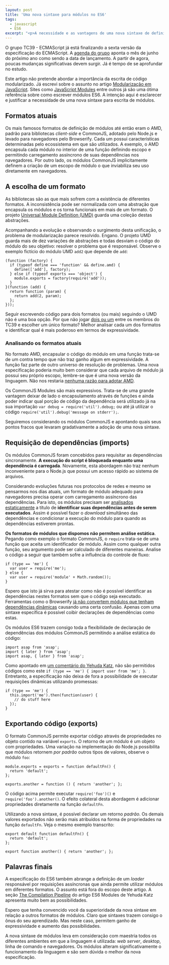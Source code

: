 ```yaml
---
layout: post
title: 'Uma nova sintaxe para módulos no ES6'
tags:
  - javascript
  - ES6
excerpt: "<p>A necessidade e as vantagens de uma nova sintaxe de definição de módulos.</p>"
---
```


O grupo TC39 - ECMAScript já está finalizando a sexta versão da especificação do ECMAScript. A [agenda do grupo](http://www.2ality.com/2014/06/es6-schedule.html) aponta o mês de junho do próximo ano como sendo a data de lançamento. A partir de agora, poucas mudanças significativas devem surgir. Já é tempo de se aprofundar no estudo.

Este artigo não pretende abordar a importância da escrita de código modularizado. Já escrevi sobre o assunto no artigo [Modularização em JavaScript](http://tableless.com.br/modularizacao-em-javascript). Sites como [JavaScript Modules](http://jsmodules.io) entre outros já são uma ótima referência sobre como escrever módulos ES6. A intenção aqui é esclarecer e justificar a necessidade de uma nova sintaxe para escrita de módulos.

## Formatos atuais

Os mais famosos formatos de definição de módulos até então eram o AMD, padrão para bibliotecas *client-side* e CommonJS, adotado pelo Node.js e levado para  navegadores pelo Browserify. Cada um  possui características determinadas pelo ecossistema em que são utilizados. A exemplo, o AMD encapsula cada módulo no interior de uma função definindo escopo e permitindo carregamento assíncrono de suas dependências nos navegadores. Por outro lado, os módulos CommonJS implicitamente definem a criação de um escopo de módulo o que inviabiliza seu uso diretamente em navegadores.

## A escolha de um formato

As bibliotecas são as que mais sofrem com a existência de diferentes formatos. A inconsistência pode ser normalizada com uma abstração que encapsula os módulos  e os torna funcionais em mais de um formato. O projeto [Universal Module Definition (UMD)](https://github.com/umdjs/umd) guarda uma coleção destas abstrações.

Acompanhando a evolução e observando o surgimento desta unificação, o problema de modularização parece resolvido. Engano. O projeto UMD guarda mais de dez variações de abstrações e todas desviam o código do módulo do seu objetivo: resolver o problema que é responsável. Observe o exemplo fictício do módulo UMD `add2` que depende de `add`:

~~~
(function (factory) {
  if (typeof define === 'function' && define.amd) {
    define(['add'], factory);
  } else if (typeof exports === 'object') {
    module.exports = factory(require('add'));
  }
}(function (add) {
  return function (param) {
    return add(2, param);
  };
}));
~~~

Seguir escrevendo código para dois formatos (ou mais) seguindo o UMD não é uma boa opção. Por que não jogar [dois ou um](http://mapadobrincar.folha.com.br/brincadeiras/formulas-de-escolha/320-dois-ou-um) entre os membros do TC39 e escolher um único formato? Melhor analisar cada um dos formatos e identificar qual é mais poderoso em termos de expressividade.

### Analisando os formatos atuais

No formato AMD, encapsular o código do módulo em uma função trata-se de um contra tempo que não traz ganho algum em expressividade. A função faz parte de outro universo de resolução de problemas. Uma nova especificação poderia muito bem considerar que cada arquivo de módulo já possui seu próprio escopo, lembre-se que é uma nova versão da linguagem. Não nos restaria [nenhuma razão para adotar AMD](http://blog.millermedeiros.com/amd-is-better-for-the-web-than-commonjs-modules).

Os CommonJS Modules são mais expressivos. Trata-se de uma grande vantagem deixar de lado o encapsulamento através de funções e ainda poder indicar qual porção de código da dependência será utilizado já na sua importação `var debug = require('util').debug;` ou até já utilizar o código `require('util').debug('message on stderr');`.

Seguiremos considerando os módulos CommonJS e apontando quais seus pontos fracos que levaram gradativamente a adoção de uma nova sintaxe.

## Requisição de dependências (imports)

Os módulos CommonJS foram concebidos para requisitar as dependências sincronamente. **A execução do script é bloqueada enquanto uma dependência é carregada**. Novamente, esta abordagem não traz nenhum inconveniente para o Node.js que possui um acesso rápido ao sistema de arquivos.

Considerando evoluções futuras nos protocolos de redes e mesmo se pensarmos nos dias atuais, um formato de módulo adequado para navegadores precisa operar com carregamento assíncrono das dependências. Para isto, os módulos precisam ser [analisados estaticamente](http://en.wikipedia.org/wiki/Static_program_analysis) a título de **identificar suas dependências antes de serem executados**. Assim é possível fazer o *download* simultâneo das dependências e condicionar a execução do módulo para quando as dependências estiverem prontas.

**Os formatos de módulos que dispomos não permitem análise estática**. Pegando como exemplo o formato CommonJS, o `require` trata-se de uma função que aceita um identificador de módulo. Assim como qualquer outra função, seu argumento pode ser calculado de diferentes maneiras. Analise o código a seguir que também sofre a influência do controle de fluxo:

~~~
if (type == 'me') {
  var user = require('me');
} else {
  var user = require('module' + Math.random());
}
~~~

Espero que isto já sirva para atestar como não é possível identificar as dependências nestes formatos sem que o código seja executado. Ferramentas como o Browserify [já não convertem módulos que tenham dependências dinâmicas](https://github.com/substack/node-browserify/issues/377) causando uma certa confusão. Apenas com uma sintaxe específica é possível coibir declarações de dependências como estas.

Os módulos ES6 trazem consigo toda a flexibilidade de declaração de dependências dos módulos CommonJS permitindo a análise estática do código:

~~~
import asap from 'asap';
import { later } from 'asap';
import asap, { later } from 'asap';
~~~

Como apontado em [um comentário do Yehuda Katz](https://github.com/wycats/jsmodules/issues/8#issuecomment-47960446), não são permitidos códigos como este `if (type == 'me') { import user from 'me'; }`. Entretanto, a especificação não deixa de fora a possibilidade de executar requisições dinâmicas utilizando promessas:

~~~
if (type == 'me') {
  this.import('me').then(function(user) {
    // do stuff here
  });
}
~~~

## Exportando código (exports)

O formato CommonJS permite exportar código através de propriedades no objeto contido na variável `exports`. O retorno de um módulo é um objeto com propriedades. Uma variação na implementação do Node.js possibilita que módulos retornem *por padrão* outros tipos de valores, observe o módulo `foo`:

~~~
module.exports = exports = function defaultFn() {
  return 'default';
};

exports.another = function () { return 'another'; };
~~~

O código acima permite executar `require('foo')()` e `require('foo').another()`. O efeito colateral desta abordagem é adicionar propriedades diretamente na função `defaultFn`.

Utilizando a nova sintaxe, é possível declarar um retorno *padrão*. Os demais valores exportados não serão mais atribuídos na forma de propriedades na função `defaultFn`. Veja o mesmo exemplo transcrito:

~~~
export default function defaultFn() {
  return 'default';
};

export function another() { return 'another'; };
~~~

## Palavras finais

A especificação do ES6 também abrange a definição de um *loader* responsável por requisições assíncronas que ainda permite utilizar módulos em diferentes formatos. O assunto está fora do escopo deste artigo. A seção [The Compilation Pipeline](https://gist.github.com/wycats/51c96e3adcdb3a68cbc3#the-compilation-pipeline) do artigo ES6 Modules de Yehuda Katz apresenta muito bem as possibilidades.

Espero que tenha convencido você da superioridade da nova sintaxe em relação a outros formatos de módulos. Claro que sintaxes trazem consigo o ônus do seu aprendizado. Mas neste caso, permitem ganho de expressividade e aumento das possibilidades.

A nova sintaxe de módulos leva em consideração com maestria todos os diferentes ambientes em que a linguagem é utilizada: *web server*, *desktop*, linha de comando e navegadores. Os módulos alteram significativamente o funcionamento da linguagem e são sem dúvida o melhor da nova especificação.
